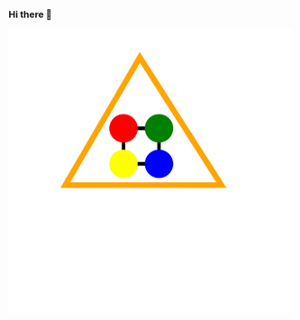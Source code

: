 ### Hi there 👋

<img src="./testSVG.svg">
<!-- <a href="https://github.com/boydjc"><img src="./testSVG.svg"></a> -->
